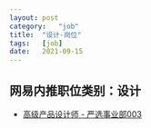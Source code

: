 ```yaml
---
layout:	post
category:	"job"
title:	"设计-岗位"
tags:	[job]
date:	2021-09-15
---
```

## 网易内推职位类别：设计
- [高级产品设计师 - 严选事业部003](http://mobile.bole.netease.com/bole/boleDetail?id=34450&employeeId=346f03c3cda5f04c&key=all)
